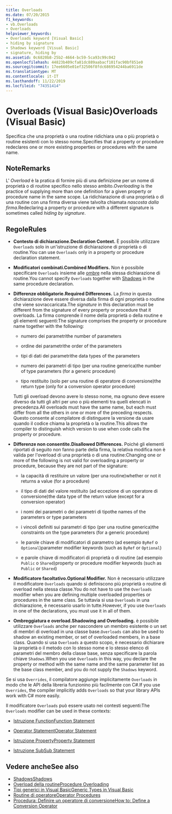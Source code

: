 ```yaml
---
title: Overloads
ms.date: 07/20/2015
f1_keywords:
- vb.Overloads
- Overloads
helpviewer_keywords:
- Overloads keyword [Visual Basic]
- hiding by signature
- Shadows keyword [Visual Basic]
- signature, hiding by
ms.assetid: 0c6820b8-25b2-4664-bc59-5ca93c99c042
ms.openlocfilehash: 44823b409cfa81dc889aabacf101fac90bf851e0
ms.sourcegitcommit: 17ee6605e01ef32506f8fdc686954244ba6911de
ms.translationtype: MT
ms.contentlocale: it-IT
ms.lasthandoff: 11/22/2019
ms.locfileid: "74351414"
---
```

# <a name="overloads-visual-basic"></a><span data-ttu-id="ddcfa-102">Overloads (Visual Basic)</span><span class="sxs-lookup"><span data-stu-id="ddcfa-102">Overloads (Visual Basic)</span></span>

<span data-ttu-id="ddcfa-103">Specifica che una proprietà o una routine ridichiara una o più proprietà o routine esistenti con lo stesso nome.</span><span class="sxs-lookup"><span data-stu-id="ddcfa-103">Specifies that a property or procedure redeclares one or more existing properties or procedures with the same name.</span></span>

## <a name="remarks"></a><span data-ttu-id="ddcfa-104">Note</span><span class="sxs-lookup"><span data-stu-id="ddcfa-104">Remarks</span></span>

<span data-ttu-id="ddcfa-105">L' *Overload* è la pratica di fornire più di una definizione per un nome di proprietà o di routine specifico nello stesso ambito.</span><span class="sxs-lookup"><span data-stu-id="ddcfa-105">*Overloading* is the practice of supplying more than one definition for a given property or procedure name in the same scope.</span></span> <span data-ttu-id="ddcfa-106">La ridichiarazione di una proprietà o di una routine con una firma diversa viene talvolta chiamata *nascosta dalla firma*.</span><span class="sxs-lookup"><span data-stu-id="ddcfa-106">Redeclaring a property or procedure with a different signature is sometimes called *hiding by signature*.</span></span>

## <a name="rules"></a><span data-ttu-id="ddcfa-107">Regole</span><span class="sxs-lookup"><span data-stu-id="ddcfa-107">Rules</span></span>

- <span data-ttu-id="ddcfa-108">**Contesto di dichiarazione.**</span><span class="sxs-lookup"><span data-stu-id="ddcfa-108">**Declaration Context.**</span></span> <span data-ttu-id="ddcfa-109">È possibile utilizzare `Overloads` solo in un'istruzione di dichiarazione di proprietà o di routine.</span><span class="sxs-lookup"><span data-stu-id="ddcfa-109">You can use `Overloads` only in a property or procedure declaration statement.</span></span>

- <span data-ttu-id="ddcfa-110">**Modificatori combinati.**</span><span class="sxs-lookup"><span data-stu-id="ddcfa-110">**Combined Modifiers.**</span></span> <span data-ttu-id="ddcfa-111">Non è possibile specificare `Overloads` insieme alle [ombre](../../../visual-basic/language-reference/modifiers/shadows.md) nella stessa dichiarazione di routine.</span><span class="sxs-lookup"><span data-stu-id="ddcfa-111">You cannot specify `Overloads` together with [Shadows](../../../visual-basic/language-reference/modifiers/shadows.md) in the same procedure declaration.</span></span>

- <span data-ttu-id="ddcfa-112">**Differenze obbligatorie.**</span><span class="sxs-lookup"><span data-stu-id="ddcfa-112">**Required Differences.**</span></span> <span data-ttu-id="ddcfa-113">La *firma* in questa dichiarazione deve essere diversa dalla firma di ogni proprietà o routine che viene sovraccaricata.</span><span class="sxs-lookup"><span data-stu-id="ddcfa-113">The *signature* in this declaration must be different from the signature of every property or procedure that it overloads.</span></span> <span data-ttu-id="ddcfa-114">La firma comprende il nome della proprietà o della routine e gli elementi seguenti:</span><span class="sxs-lookup"><span data-stu-id="ddcfa-114">The signature comprises the property or procedure name together with the following:</span></span>

  - <span data-ttu-id="ddcfa-115">numero dei parametri</span><span class="sxs-lookup"><span data-stu-id="ddcfa-115">the number of parameters</span></span>

  - <span data-ttu-id="ddcfa-116">ordine dei parametri</span><span class="sxs-lookup"><span data-stu-id="ddcfa-116">the order of the parameters</span></span>

  - <span data-ttu-id="ddcfa-117">tipi di dati dei parametri</span><span class="sxs-lookup"><span data-stu-id="ddcfa-117">the data types of the parameters</span></span>

  - <span data-ttu-id="ddcfa-118">numero dei parametri di tipo (per una routine generica)</span><span class="sxs-lookup"><span data-stu-id="ddcfa-118">the number of type parameters (for a generic procedure)</span></span>

  - <span data-ttu-id="ddcfa-119">tipo restituito (solo per una routine di operatore di conversione)</span><span class="sxs-lookup"><span data-stu-id="ddcfa-119">the return type (only for a conversion operator procedure)</span></span>

  <span data-ttu-id="ddcfa-120">Tutti gli overload devono avere lo stesso nome, ma ognuno deve essere diverso da tutti gli altri per uno o più elementi tra quelli elencati in precedenza.</span><span class="sxs-lookup"><span data-stu-id="ddcfa-120">All overloads must have the same name, but each must differ from all the others in one or more of the preceding respects.</span></span> <span data-ttu-id="ddcfa-121">Questo consente al compilatore di distinguere la versione da usare quando il codice chiama la proprietà o la routine.</span><span class="sxs-lookup"><span data-stu-id="ddcfa-121">This allows the compiler to distinguish which version to use when code calls the property or procedure.</span></span>

- <span data-ttu-id="ddcfa-122">**Differenze non consentite.**</span><span class="sxs-lookup"><span data-stu-id="ddcfa-122">**Disallowed Differences.**</span></span> <span data-ttu-id="ddcfa-123">Poiché gli elementi riportati di seguito non fanno parte della firma, la relativa modifica non è valida per l'overload di una proprietà o di una routine:</span><span class="sxs-lookup"><span data-stu-id="ddcfa-123">Changing one or more of the following is not valid for overloading a property or procedure, because they are not part of the signature:</span></span>

  - <span data-ttu-id="ddcfa-124">la capacità di restituire un valore (per una routine)</span><span class="sxs-lookup"><span data-stu-id="ddcfa-124">whether or not it returns a value (for a procedure)</span></span>

  - <span data-ttu-id="ddcfa-125">il tipo di dati del valore restituito (ad eccezione di un operatore di conversione)</span><span class="sxs-lookup"><span data-stu-id="ddcfa-125">the data type of the return value (except for a conversion operator)</span></span>

  - <span data-ttu-id="ddcfa-126">i nomi dei parametri o dei parametri di tipo</span><span class="sxs-lookup"><span data-stu-id="ddcfa-126">the names of the parameters or type parameters</span></span>

  - <span data-ttu-id="ddcfa-127">i vincoli definiti sui parametri di tipo (per una routine generica)</span><span class="sxs-lookup"><span data-stu-id="ddcfa-127">the constraints on the type parameters (for a generic procedure)</span></span>

  - <span data-ttu-id="ddcfa-128">le parole chiave di modificatori di parametro (ad esempio `ByRef` o `Optional`)</span><span class="sxs-lookup"><span data-stu-id="ddcfa-128">parameter modifier keywords (such as `ByRef` or `Optional`)</span></span>

  - <span data-ttu-id="ddcfa-129">e parole chiave di modificatori di proprietà o di routine (ad esempio `Public` o `Shared`)</span><span class="sxs-lookup"><span data-stu-id="ddcfa-129">property or procedure modifier keywords (such as `Public` or `Shared`)</span></span>

- <span data-ttu-id="ddcfa-130">**Modificatore facoltativo.**</span><span class="sxs-lookup"><span data-stu-id="ddcfa-130">**Optional Modifier.**</span></span> <span data-ttu-id="ddcfa-131">Non è necessario utilizzare il modificatore `Overloads` quando si definiscono più proprietà o routine di overload nella stessa classe.</span><span class="sxs-lookup"><span data-stu-id="ddcfa-131">You do not have to use the `Overloads` modifier when you are defining multiple overloaded properties or procedures in the same class.</span></span> <span data-ttu-id="ddcfa-132">Se tuttavia si usa `Overloads` in una dichiarazione, è necessario usarlo in tutte.</span><span class="sxs-lookup"><span data-stu-id="ddcfa-132">However, if you use `Overloads` in one of the declarations, you must use it in all of them.</span></span>

- <span data-ttu-id="ddcfa-133">**Ombreggiatura e overload.**</span><span class="sxs-lookup"><span data-stu-id="ddcfa-133">**Shadowing and Overloading.**</span></span> <span data-ttu-id="ddcfa-134">è possibile utilizzare `Overloads` anche per nascondere un membro esistente o un set di membri di overload in una classe base.</span><span class="sxs-lookup"><span data-stu-id="ddcfa-134">`Overloads` can also be used to shadow an existing member, or set of overloaded members, in a base class.</span></span> <span data-ttu-id="ddcfa-135">Quando si usa `Overloads` a questo scopo, è necessario dichiarare la proprietà o il metodo con lo stesso nome e lo stesso elenco di parametri del membro della classe base, senza specificare la parola chiave `Shadows`.</span><span class="sxs-lookup"><span data-stu-id="ddcfa-135">When you use `Overloads` in this way, you declare the property or method with the same name and the same parameter list as the base class member, and you do not supply the `Shadows` keyword.</span></span>

<span data-ttu-id="ddcfa-136">Se si usa `Overrides`, il compilatore aggiunge implicitamente `Overloads` in modo che le API della libreria funzionino più facilmente con C#.</span><span class="sxs-lookup"><span data-stu-id="ddcfa-136">If you use `Overrides`, the compiler implicitly adds `Overloads` so that your library APIs work with C# more easily.</span></span>

<span data-ttu-id="ddcfa-137">Il modificatore `Overloads` può essere usato nei contesti seguenti:</span><span class="sxs-lookup"><span data-stu-id="ddcfa-137">The `Overloads` modifier can be used in these contexts:</span></span>

- [<span data-ttu-id="ddcfa-138">Istruzione Function</span><span class="sxs-lookup"><span data-stu-id="ddcfa-138">Function Statement</span></span>](../../../visual-basic/language-reference/statements/function-statement.md)

- [<span data-ttu-id="ddcfa-139">Operator Statement</span><span class="sxs-lookup"><span data-stu-id="ddcfa-139">Operator Statement</span></span>](../../../visual-basic/language-reference/statements/operator-statement.md)

- [<span data-ttu-id="ddcfa-140">Istruzione Property</span><span class="sxs-lookup"><span data-stu-id="ddcfa-140">Property Statement</span></span>](../../../visual-basic/language-reference/statements/property-statement.md)

- [<span data-ttu-id="ddcfa-141">Istruzione Sub</span><span class="sxs-lookup"><span data-stu-id="ddcfa-141">Sub Statement</span></span>](../../../visual-basic/language-reference/statements/sub-statement.md)

## <a name="see-also"></a><span data-ttu-id="ddcfa-142">Vedere anche</span><span class="sxs-lookup"><span data-stu-id="ddcfa-142">See also</span></span>

- [<span data-ttu-id="ddcfa-143">Shadows</span><span class="sxs-lookup"><span data-stu-id="ddcfa-143">Shadows</span></span>](../../../visual-basic/language-reference/modifiers/shadows.md)
- [<span data-ttu-id="ddcfa-144">Overload della routine</span><span class="sxs-lookup"><span data-stu-id="ddcfa-144">Procedure Overloading</span></span>](../../../visual-basic/programming-guide/language-features/procedures/procedure-overloading.md)
- [<span data-ttu-id="ddcfa-145">Tipi generici in Visual Basic</span><span class="sxs-lookup"><span data-stu-id="ddcfa-145">Generic Types in Visual Basic</span></span>](../../../visual-basic/programming-guide/language-features/data-types/generic-types.md)
- [<span data-ttu-id="ddcfa-146">Routine di operatore</span><span class="sxs-lookup"><span data-stu-id="ddcfa-146">Operator Procedures</span></span>](../../../visual-basic/programming-guide/language-features/procedures/operator-procedures.md)
- [<span data-ttu-id="ddcfa-147">Procedura: Definire un operatore di conversione</span><span class="sxs-lookup"><span data-stu-id="ddcfa-147">How to: Define a Conversion Operator</span></span>](../../../visual-basic/programming-guide/language-features/procedures/how-to-define-a-conversion-operator.md)
